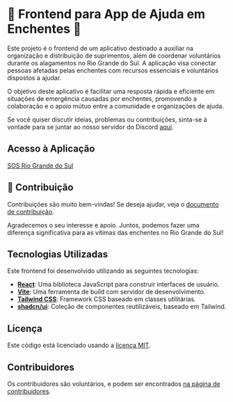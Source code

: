 # 🌊 Frontend para App de Ajuda em Enchentes 🌊

Este projeto é o frontend de um aplicativo destinado a auxiliar na organização e distribuição de suprimentos, além de coordenar voluntários durante os alagamentos no Rio Grande do Sul. A aplicação visa conectar pessoas afetadas pelas enchentes com recursos essenciais e voluntários dispostos a ajudar.

O objetivo deste aplicativo é facilitar uma resposta rápida e eficiente em situações de emergência causadas por enchentes, promovendo a colaboração e o apoio mútuo entre a comunidade e organizações de ajuda.

Se você quiser discutir ideias, problemas ou contribuições, sinta-se à vontade para se juntar ao nosso servidor do
Discord [aqui](https://discord.gg/vjZS6BQXvM).

## Acesso à Aplicação

[SOS Rio Grande do Sul](https://sos-rs.com/)

## 🤝 Contribuição

Contribuições são muito bem-vindas! Se deseja ajudar, veja o
[documento de contribuição](./CONTRIBUTING.md).

Agradecemos o seu interesse e apoio. Juntos, podemos fazer uma diferença significativa para as vítimas das enchentes no Rio Grande do Sul!

## Tecnologias Utilizadas

Este frontend foi desenvolvido utilizando as seguintes tecnologias:

- [**React**](https://react.dev/): Uma biblioteca JavaScript para construir interfaces de usuário.
- [**Vite**](https://vitejs.dev/guide/): Uma ferramenta de build com servidor de desenvolvimento.
- [**Tailwind CSS**](https://tailwindcss.com/docs/installation): Framework CSS baseado em classes utilitárias.
- [**shadcn/ui**](https://ui.shadcn.com/docs): Coleção de componentes reutilizáveis, baseado em Tailwind.

## Licença

Este código está licenciado usando a
[licença MIT](./LICENSE).

## Contribuidores

Os contribuidores são voluntários, e podem ser encontrados
[na página de contribuidores](https://github.com/SOS-RS/frontend/graphs/contributors).
